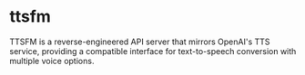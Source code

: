 # ttsfm
TTSFM is a reverse-engineered API server that mirrors OpenAI's TTS service, providing a compatible interface for text-to-speech conversion with multiple voice options.
